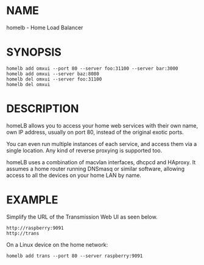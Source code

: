# NAME

homelb - Home Load Balancer

# SYNOPSIS

    homelb add omxui --port 80 --server foo:31100 --server bar:3000
    homelb add omxui --server baz:8080
    homelb del omxui --server foo:31100
    homelb del omxui

# DESCRIPTION

homeLB allows you to access your home web services with their own name,
own IP address, usually on port 80, instead of the original exotic ports.

You can even run multiple instances of each service, and access them
via a single location. Any kind of reverse proxying is supported too.

homeLB uses a combination of macvlan interfaces, dhcpcd and HAproxy.
It assumes a home router running DNSmasq or similar software,
allowing access to all the devices on your home LAN by name.

# EXAMPLE

Simplify the URL of the Transmission Web UI as seen below.

    http://raspberry:9091
    http://trans

On a Linux device on the home network:

    homelb add trans --port 80 --server raspberry:9091
